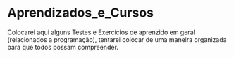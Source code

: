 # Aprendizados_e_Cursos
 Colocarei aqui alguns Testes e Exercícios de aprenzido em geral (relacionados a programação), tentarei colocar de uma maneira organizada para que todos possam compreender.
